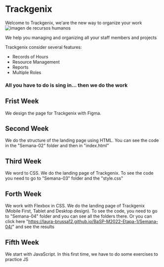 # Trackgenix
Welcome to Trackgenix, we'are the new way to organize your work
![imagen de recursos humanos](https://user-images.githubusercontent.com/63599160/160416976-6d2fec2d-1d9a-4b9d-b484-e8cb63fb5981.png)

We help you managing and organizing all your staff members and projects

Trackgenix consider several features:

- Records of Hours
- Resource Management
- Reports
- Multiple Roles



###  All you have to do is sing in... then we do the work 

## Frist Week 
We design the page for Trackgenix with Figma.

## Second Week 
We do the structure of the landing page using HTML. You can see the code in the "Semana-02" folder and then in "index.html"

## Third Week
We word to CSS. We do the landing page of Trackgenix. To see the code you need to go to "Semana-03" folder and the "style.css"

## Forth Week 
We work with Flexbox in CSS. We do the landing page of Trackgenix (Mobile First, Tablet and Desktop design). To see the code, you need to go to "Semana-04" folder and you can see all the folders there. Or you can click here "https://laura-brussa12.github.io/BaSP-M2022-Etapa-1/Semana-04/" and see the results 

## Fifth Week 
We start with JavaScript. In this first time, we have to do some exercises to practice JS